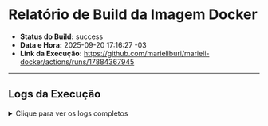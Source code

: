 # Relatório de Build da Imagem Docker

- **Status do Build:** success
- **Data e Hora:** 2025-09-20 17:16:27 -03
- **Link da Execução:** https://github.com/marieliburi/marieli-docker/actions/runs/17884367945

---

## Logs da Execução
<details>
  <summary>Clique para ver os logs completos</summary>

```
#0 building with "default" instance using docker driver

#1 [internal] load build definition from Dockerfile
#1 transferring dockerfile: 453B done
#1 DONE 0.0s

#2 [internal] load metadata for docker.io/library/nginx:alpine
#2 DONE 0.1s

#3 [internal] load .dockerignore
#3 transferring context: 2B done
#3 DONE 0.0s

#4 [1/3] FROM docker.io/library/nginx:alpine@sha256:42a516af16b852e33b7682d5ef8acbd5d13fe08fecadc7ed98605ba5e3b26ab8
#4 DONE 0.0s

#5 [internal] load build context
#5 transferring context: 3.37kB done
#5 DONE 0.0s

#6 [2/3] RUN rm -rf /usr/share/nginx/html/*
#6 CACHED

#7 [3/3] COPY . /usr/share/nginx/html/
#7 CACHED

#8 exporting to image
#8 exporting layers done
#8 writing image sha256:0935050265e065bb8fa886e4e27823de08b5be971fac919b442b7c6c6c3d8bd8 done
#8 naming to docker.io/library/marieli-docker:latest done
#8 DONE 0.0s
```
</details>
